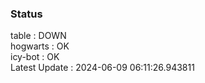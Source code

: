 ### Status


table : DOWN  
hogwarts : OK  
icy-bot : OK  
Latest Update : 2024-06-09 06:11:26.943811
